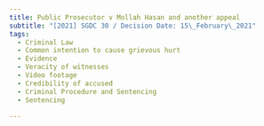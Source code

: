 ```yaml
---
title: Public Prosecutor v Mollah Hasan and another appeal
subtitle: "[2021] SGDC 30 / Decision Date: 15\_February\_2021"
tags:
  - Criminal Law
  - Common intention to cause grievous hurt
  - Evidence
  - Veracity of witnesses
  - Video footage
  - Credibility of accused
  - Criminal Procedure and Sentencing
  - Sentencing

---
```

